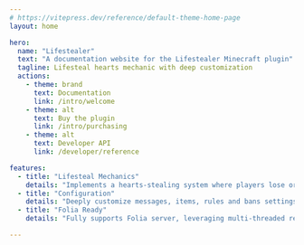 ```yaml
---
# https://vitepress.dev/reference/default-theme-home-page
layout: home

hero:
  name: "Lifestealer"
  text: "A documentation website for the Lifestealer Minecraft plugin"
  tagline: Lifesteal hearts mechanic with deep customization
  actions:
    - theme: brand
      text: Documentation
      link: /intro/welcome
    - theme: alt
      text: Buy the plugin
      link: /intro/purchasing
    - theme: alt
      text: Developer API
      link: /developer/reference

features:
  - title: "Lifesteal Mechanics"
    details: "Implements a hearts-stealing system where players lose or gain hearts based on in-game events."
  - title: "Configuration"
    details: "Deeply customize messages, items, rules and bans settings, and storage options using an extensive configuration file."
  - title: "Folia Ready"
    details: "Fully supports Folia server, leveraging multi-threaded region handling for improved performance and scalability on large-scale servers."

---
```

